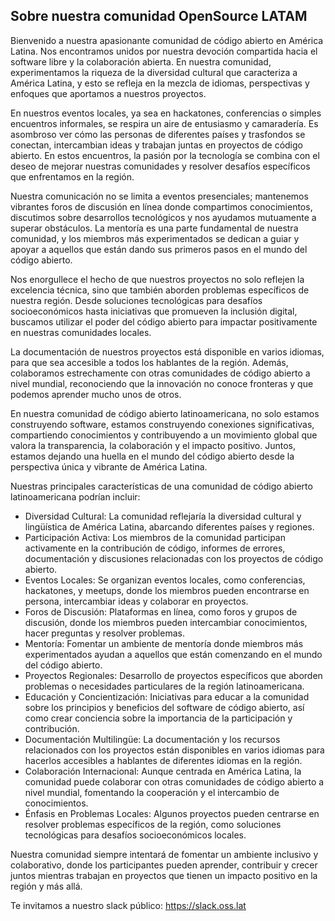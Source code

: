 ## Sobre nuestra comunidad OpenSource LATAM

Bienvenido a nuestra apasionante comunidad de código abierto en América Latina. Nos encontramos unidos por nuestra devoción compartida hacia el software libre y la colaboración abierta. En nuestra comunidad, experimentamos la riqueza de la diversidad cultural que caracteriza a América Latina, y esto se refleja en la mezcla de idiomas, perspectivas y enfoques que aportamos a nuestros proyectos.

En nuestros eventos locales, ya sea en hackatones, conferencias o simples encuentros informales, se respira un aire de entusiasmo y camaradería. Es asombroso ver cómo las personas de diferentes países y trasfondos se conectan, intercambian ideas y trabajan juntas en proyectos de código abierto. En estos encuentros, la pasión por la tecnología se combina con el deseo de mejorar nuestras comunidades y resolver desafíos específicos que enfrentamos en la región.

Nuestra comunicación no se limita a eventos presenciales; mantenemos vibrantes foros de discusión en línea donde compartimos conocimientos, discutimos sobre desarrollos tecnológicos y nos ayudamos mutuamente a superar obstáculos. La mentoría es una parte fundamental de nuestra comunidad, y los miembros más experimentados se dedican a guiar y apoyar a aquellos que están dando sus primeros pasos en el mundo del código abierto.

Nos enorgullece el hecho de que nuestros proyectos no solo reflejen la excelencia técnica, sino que también aborden problemas específicos de nuestra región. Desde soluciones tecnológicas para desafíos socioeconómicos hasta iniciativas que promueven la inclusión digital, buscamos utilizar el poder del código abierto para impactar positivamente en nuestras comunidades locales.

La documentación de nuestros proyectos está disponible en varios idiomas, para que sea accesible a todos los hablantes de la región. Además, colaboramos estrechamente con otras comunidades de código abierto a nivel mundial, reconociendo que la innovación no conoce fronteras y que podemos aprender mucho unos de otros.

En nuestra comunidad de código abierto latinoamericana, no solo estamos construyendo software, estamos construyendo conexiones significativas, compartiendo conocimientos y contribuyendo a un movimiento global que valora la transparencia, la colaboración y el impacto positivo. Juntos, estamos dejando una huella en el mundo del código abierto desde la perspectiva única y vibrante de América Latina.

Nuestras principales características de una comunidad de código abierto latinoamericana podrían incluir:
- Diversidad Cultural: La comunidad reflejaría la diversidad cultural y lingüística de América Latina, abarcando diferentes países y regiones.
- Participación Activa: Los miembros de la comunidad participan activamente en la contribución de código, informes de errores, documentación y discusiones relacionadas con los proyectos de código abierto.
- Eventos Locales: Se organizan eventos locales, como conferencias, hackatones, y meetups, donde los miembros pueden encontrarse en persona, intercambiar ideas y colaborar en proyectos.
- Foros de Discusión: Plataformas en línea, como foros y grupos de discusión, donde los miembros pueden intercambiar conocimientos, hacer preguntas y resolver problemas.
- Mentoría: Fomentar un ambiente de mentoría donde miembros más experimentados ayudan a aquellos que están comenzando en el mundo del código abierto.
- Proyectos Regionales: Desarrollo de proyectos específicos que aborden problemas o necesidades particulares de la región latinoamericana.
- Educación y Concientización: Iniciativas para educar a la comunidad sobre los principios y beneficios del software de código abierto, así como crear conciencia sobre la importancia de la participación y contribución.
- Documentación Multilingüe: La documentación y los recursos relacionados con los proyectos están disponibles en varios idiomas para hacerlos accesibles a hablantes de diferentes idiomas en la región.
- Colaboración Internacional: Aunque centrada en América Latina, la comunidad puede colaborar con otras comunidades de código abierto a nivel mundial, fomentando la cooperación y el intercambio de conocimientos.
- Énfasis en Problemas Locales: Algunos proyectos pueden centrarse en resolver problemas específicos de la región, como soluciones tecnológicas para desafíos socioeconómicos locales.

Nuestra comunidad siempre intentará de fomentar un ambiente inclusivo y colaborativo, donde los participantes pueden aprender, contribuir y crecer juntos mientras trabajan en proyectos que tienen un impacto positivo en la región y más allá.

Te invitamos a nuestro slack público: https://slack.oss.lat

